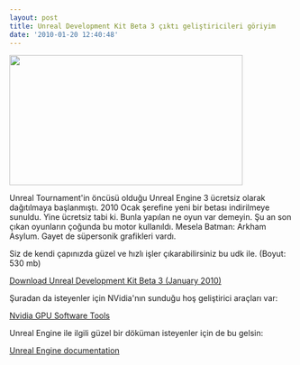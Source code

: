 ```yaml
---
layout: post
title: Unreal Development Kit Beta 3 çıktı geliştiricileri göriyim
date: '2010-01-20 12:40:48'
---
```


<a href="http://www.hakanu.net/wp-content/uploads/2010/01/ThatVideoGameBlog-UnrealDevelopmentKit199.jpg"><img class="aligncenter size-full wp-image-832" title="ThatVideoGameBlog-UnrealDevelopmentKit199" src="http://www.hakanu.net/wp-content/uploads/2010/01/ThatVideoGameBlog-UnrealDevelopmentKit199.jpg" alt="" width="414" height="231" /></a>

Unreal Tournament'in öncüsü olduğu Unreal Engine 3 ücretsiz olarak dağıtılmaya başlanmıştı. 2010 Ocak şerefine yeni bir betası indirilmeye sunuldu. Yine ücretsiz tabi ki. Bunla yapılan ne oyun var demeyin. Şu an son çıkan oyunların çoğunda bu motor kullanıldı. Mesela Batman: Arkham Asylum. Gayet de süpersonik grafikleri vardı.

Siz de kendi çapınızda güzel ve hızlı işler çıkarabilirsiniz bu udk ile. (Boyut: 530 mb)

<a href="http://download.udk.com/UDKInstall-2010-01-BETA.exe" target="_self">Download Unreal Development Kit Beta 3 (January 2010)</a>

Şuradan da isteyenler için NVidia'nın sunduğu hoş geliştirici araçları var:

<a href="http://developer.nvidia.com/page/tools.html">Nvidia GPU Software Tools</a>

Unreal Engine ile ilgili güzel bir döküman isteyenler için de bu gelsin:

<a href="http://udn.epicgames.com/Three/AnimTrails.html" target="_blank">Unreal Engine documentation</a>